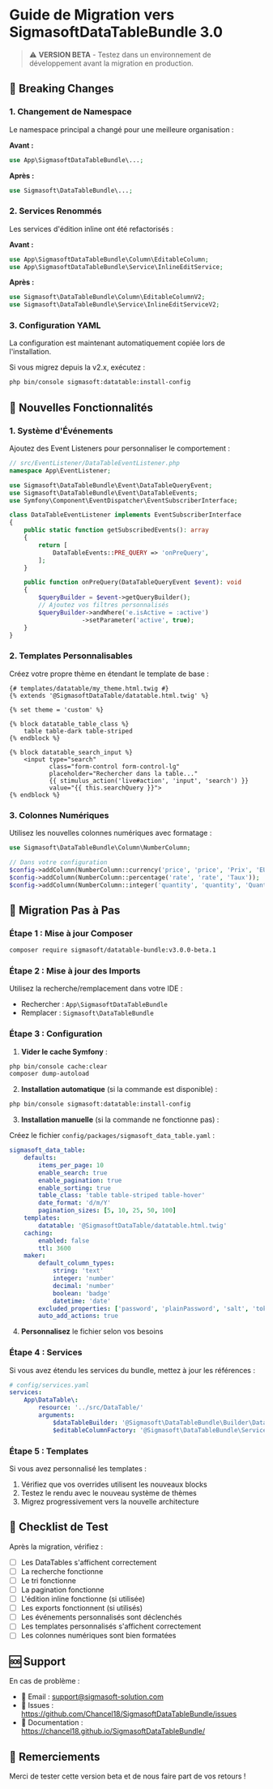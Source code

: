 # Guide de Migration vers SigmasoftDataTableBundle 3.0

> ⚠️ **VERSION BETA** - Testez dans un environnement de développement avant la migration en production.

## 🚨 Breaking Changes

### 1. Changement de Namespace

Le namespace principal a changé pour une meilleure organisation :

**Avant :**
```php
use App\SigmasoftDataTableBundle\...;
```

**Après :**
```php
use Sigmasoft\DataTableBundle\...;
```

### 2. Services Renommés

Les services d'édition inline ont été refactorisés :

**Avant :**
```php
use App\SigmasoftDataTableBundle\Column\EditableColumn;
use App\SigmasoftDataTableBundle\Service\InlineEditService;
```

**Après :**
```php
use Sigmasoft\DataTableBundle\Column\EditableColumnV2;
use Sigmasoft\DataTableBundle\Service\InlineEditServiceV2;
```

### 3. Configuration YAML

La configuration est maintenant automatiquement copiée lors de l'installation.

Si vous migrez depuis la v2.x, exécutez :
```bash
php bin/console sigmasoft:datatable:install-config
```

## 🎯 Nouvelles Fonctionnalités

### 1. Système d'Événements

Ajoutez des Event Listeners pour personnaliser le comportement :

```php
// src/EventListener/DataTableEventListener.php
namespace App\EventListener;

use Sigmasoft\DataTableBundle\Event\DataTableQueryEvent;
use Sigmasoft\DataTableBundle\Event\DataTableEvents;
use Symfony\Component\EventDispatcher\EventSubscriberInterface;

class DataTableEventListener implements EventSubscriberInterface
{
    public static function getSubscribedEvents(): array
    {
        return [
            DataTableEvents::PRE_QUERY => 'onPreQuery',
        ];
    }

    public function onPreQuery(DataTableQueryEvent $event): void
    {
        $queryBuilder = $event->getQueryBuilder();
        // Ajoutez vos filtres personnalisés
        $queryBuilder->andWhere('e.isActive = :active')
                    ->setParameter('active', true);
    }
}
```

### 2. Templates Personnalisables

Créez votre propre thème en étendant le template de base :

```twig
{# templates/datatable/my_theme.html.twig #}
{% extends '@SigmasoftDataTable/datatable.html.twig' %}

{% set theme = 'custom' %}

{% block datatable_table_class %}
    table table-dark table-striped
{% endblock %}

{% block datatable_search_input %}
    <input type="search" 
           class="form-control form-control-lg"
           placeholder="Rechercher dans la table..."
           {{ stimulus_action('live#action', 'input', 'search') }}
           value="{{ this.searchQuery }}">
{% endblock %}
```

### 3. Colonnes Numériques

Utilisez les nouvelles colonnes numériques avec formatage :

```php
use Sigmasoft\DataTableBundle\Column\NumberColumn;

// Dans votre configuration
$config->addColumn(NumberColumn::currency('price', 'price', 'Prix', 'EUR'));
$config->addColumn(NumberColumn::percentage('rate', 'rate', 'Taux'));
$config->addColumn(NumberColumn::integer('quantity', 'quantity', 'Quantité'));
```

## 🔧 Migration Pas à Pas

### Étape 1 : Mise à jour Composer

```bash
composer require sigmasoft/datatable-bundle:v3.0.0-beta.1
```

### Étape 2 : Mise à jour des Imports

Utilisez la recherche/remplacement dans votre IDE :
- Rechercher : `App\SigmasoftDataTableBundle`
- Remplacer : `Sigmasoft\DataTableBundle`

### Étape 3 : Configuration

1. **Vider le cache Symfony** :
```bash
php bin/console cache:clear
composer dump-autoload
```

2. **Installation automatique** (si la commande est disponible) :
```bash
php bin/console sigmasoft:datatable:install-config
```

3. **Installation manuelle** (si la commande ne fonctionne pas) :

Créez le fichier `config/packages/sigmasoft_data_table.yaml` :
```yaml
sigmasoft_data_table:
    defaults:
        items_per_page: 10
        enable_search: true
        enable_pagination: true
        enable_sorting: true
        table_class: 'table table-striped table-hover'
        date_format: 'd/m/Y'
        pagination_sizes: [5, 10, 25, 50, 100]
    templates:
        datatable: '@SigmasoftDataTable/datatable.html.twig'
    caching:
        enabled: false
        ttl: 3600
    maker:
        default_column_types:
            string: 'text'
            integer: 'number'
            decimal: 'number'
            boolean: 'badge'
            datetime: 'date'
        excluded_properties: ['password', 'plainPassword', 'salt', 'token']
        auto_add_actions: true
```

4. **Personnalisez** le fichier selon vos besoins

### Étape 4 : Services

Si vous avez étendu les services du bundle, mettez à jour les références :

```yaml
# config/services.yaml
services:
    App\DataTable\:
        resource: '../src/DataTable/'
        arguments:
            $dataTableBuilder: '@Sigmasoft\DataTableBundle\Builder\DataTableBuilder'
            $editableColumnFactory: '@Sigmasoft\DataTableBundle\Service\EditableColumnFactory'
```

### Étape 5 : Templates

Si vous avez personnalisé les templates :

1. Vérifiez que vos overrides utilisent les nouveaux blocks
2. Testez le rendu avec le nouveau système de thèmes
3. Migrez progressivement vers la nouvelle architecture

## 📝 Checklist de Test

Après la migration, vérifiez :

- [ ] Les DataTables s'affichent correctement
- [ ] La recherche fonctionne
- [ ] Le tri fonctionne
- [ ] La pagination fonctionne
- [ ] L'édition inline fonctionne (si utilisée)
- [ ] Les exports fonctionnent (si utilisés)
- [ ] Les événements personnalisés sont déclenchés
- [ ] Les templates personnalisés s'affichent correctement
- [ ] Les colonnes numériques sont bien formatées

## 🆘 Support

En cas de problème :
- 📧 Email : support@sigmasoft-solution.com
- 🐛 Issues : https://github.com/Chancel18/SigmasoftDataTableBundle/issues
- 📖 Documentation : https://chancel18.github.io/SigmasoftDataTableBundle/

## 🎉 Remerciements

Merci de tester cette version beta et de nous faire part de vos retours !